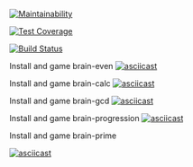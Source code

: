[![Maintainability](https://api.codeclimate.com/v1/badges/a99a88d28ad37a79dbf6/maintainability)](https://codeclimate.com/github/codeclimate/codeclimate/maintainability)

[![Test Coverage](https://api.codeclimate.com/v1/badges/a99a88d28ad37a79dbf6/test_coverage)](https://codeclimate.com/github/codeclimate/codeclimate/test_coverage)

[![Build Status](https://travis-ci.com/travis-ci/travis-web.svg?branch=master)](https://travis-ci.com/travis-ci/travis-web)

Install and game brain-even
[![asciicast](https://asciinema.org/a/tBFzdADm6ZzegN7E8gs4KCJGk.svg)](https://asciinema.org/a/tBFzdADm6ZzegN7E8gs4KCJGk)

Install and game brain-calc
[![asciicast](https://asciinema.org/a/yc0HeWQKzjrO8Md1dPLZWx25Z.svg)](https://asciinema.org/a/yc0HeWQKzjrO8Md1dPLZWx25Z)

Install and game brain-gcd
[![asciicast](https://asciinema.org/a/JEMaHXbzBcQCj1EGxV3Wj8Gxe.svg)](https://asciinema.org/a/JEMaHXbzBcQCj1EGxV3Wj8Gxe)

Install and game brain-progression
[![asciicast](https://asciinema.org/a/2VVER4Ubgbu8c8moUvtXH2U8C.svg)](https://asciinema.org/a/2VVER4Ubgbu8c8moUvtXH2U8C)

Install and game brain-prime

[![asciicast](https://asciinema.org/a/mGtvNCx6NnFzzOjVoHQozorUN.svg)](https://asciinema.org/a/mGtvNCx6NnFzzOjVoHQozorUN)